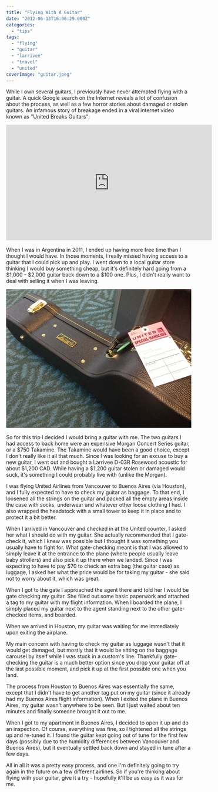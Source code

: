 ```yaml
---
title: "Flying With A Guitar"
date: "2012-06-13T16:06:29.000Z"
categories: 
  - "tips"
tags: 
  - "flying"
  - "guitar"
  - "larrivee"
  - "travel"
  - "united"
coverImage: "guitar.jpeg"
---
```


While I own several guitars, I previously have never attempted flying with a guitar. A quick Google search on the Internet reveals a lot of confusion about the process, as well as a few horror stories about damaged or stolen guitars. An infamous story of breakage ended in a viral internet video known as "United Breaks Guitars":

<iframe width="560" height="315" src="http://www.youtube.com/embed/5YGc4zOqozo" frameborder="0" allowfullscreen></iframe>

When I was in Argentina in 2011, I ended up having more free time than I thought I would have. In those moments, I really missed having access to a guitar that I could pick up and play. I went down to a local guitar store thinking I would buy something cheap, but it's definitely hard going from a $1,000 - $2,000 guitar back down to a $100 one. Plus, I didn't really want to deal with selling it when I was leaving.

[![](images/guitar.jpeg "guitar")](http://www.migratorynerd.com/wordpress/wp-content/uploads/2012/06/guitar.jpeg)

So for this trip I decided I would bring a guitar with me. The two guitars I had access to back home were an expensive Morgan Concert Series guitar, or a $750 Takamine. The Takamine would have been a good choice, except I don't really like it all that much. Since I was looking for an excuse to buy a new guitar, I went out and bought a Larrivee D-03R Rosewood acoustic for about $1,200 CAD. While having a $1,200 guitar stolen or damaged would suck, it's something I could probably live with (unlike the Morgan).

I was flying United Airlines from Vancouver to Buenos Aires (via Houston), and I fully expected to have to check my guitar as baggage. To that end, I loosened all the strings on the guitar and packed all the empty areas inside the case with socks, underwear and whatever other loose clothing I had. I also wrapped the headstock with a small tower to keep it in place and to protect it a bit better.

When I arrived in Vancouver and checked in at the United counter, I asked her what I should do with my guitar. She actually recommended that I gate-check it, which I knew was possible but I thought it was something you usually have to fight for. What gate-checking meant is that I was allowed to simply leave it at the entrance to the plane (where people usually leave baby strollers) and also pick it up there when we landed. Since I was expecting to have to pay $70 to check an extra bag (the guitar case) as luggage, I asked her what the price would be for taking my guitar - she said not to worry about it, which was great.

When I got to the gate I approached the agent there and told her I would be gate checking my guitar. She filled out some basic paperwork and attached a tag to my guitar with my flight information. When I boarded the plane, I simply placed my guitar next to the agent standing next to the other gate-checked items, and boarded.

When we arrived in Houston, my guitar was waiting for me immediately upon exiting the airplane.

My main concern with having to check my guitar as luggage wasn't that it would get damaged, but mostly that it would be sitting on the baggage carousel by itself while I was stuck in a custom's line. Thankfully gate-checking the guitar is a much better option since you drop your guitar off at the last possible moment, and pick it up at the first possible one when you land.

The process from Houston to Buenos Aires was essentially the same, except that I didn't have to get another tag put on my guitar (since it already had my Buenos Aires flight information). When I exited the plane in Buenos Aires, my guitar wasn't anywhere to be seen. But I just waited about ten minutes and finally someone brought it out to me.

When I got to my apartment in Buenos Aires, I decided to open it up and do an inspection. Of course, everything was fine, so I tightened all the strings up and re-tuned it. I found the guitar kept going out of tune for the first few days (possibly due to the humidity differences between Vancouver and Buenos Aires), but it eventually settled back down and stayed in tune after a few days.

All in all it was a pretty easy process, and one I'm definitely going to try again in the future on a few different airlines. So if you're thinking about flying with your guitar, give it a try - hopefully it'll be as easy as it was for me.
